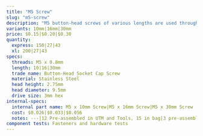 ```yaml
---
title: "M5 Screw"
slug: "m5-screw"
description: "M5 button-head screws of various lengths are used throughout FarmBot to attach plates and 3D printed parts to extrusions, V-wheels to plates, and other components together. They are usually used in combination with M5 washers, and terminated with an M5 tee nut or locknut. The button head provides a wide bearing surface, a low-profile head, and a finished appearance. Length is measured from under the head."
variants: 10mm|16mm|30mm
price: $0.15|$0.20|$0.30
quantity:
  express: 150|27|43
  xl: 200|27|43
specs:
  threads: M5 x 0.8mm
  length: 10|16|30mm
  trade name: Button-Head Socket Cap Screw
  material: Stainless Steel
  head height: 2.75mm
  head diameter: 9.5mm
  drive size: 3mm hex
internal-specs:
  internal part name: M5 x 10mm Screw|M5 x 16mm Screw|M5 x 30mm Screw
  cost: $0.026|$0.033|$0.056
  notes: ---|12 Pre-assembled in UTM and Tools, 15 in bag|3 pre-assembled in Tools, 40 in bag
component tests: Fasteners and hardware tests
---
```

